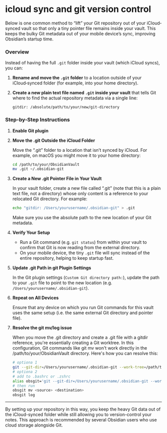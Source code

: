 # icloud sync and git version control

Below is one common method to “lift” your Git repository out of your iCloud‐synced vault so that only a tiny pointer file remains inside your vault. This keeps the bulky Git metadata out of your mobile device’s sync, improving Obsidian’s startup time.

### Overview

Instead of having the full `.git` folder inside your vault (which iCloud syncs), you can:

1. **Rename and move the `.git` folder** to a location outside of your iCloud‑synced folder (for example, into your home directory).

2. **Create a new plain text file named `.git` inside your vault** that tells Git where to find the actual repository metadata via a single line:
   ```
   gitdir: /absolute/path/to/your/new/git-directory
   ```

### Step-by-Step Instructions

1. **Enable Git plugin**

2. **Move the .git Outside the iCloud Folder**

   Move the “.git” folder to a location that isn’t synced by iCloud. For example, on macOS you might move it to your home directory:

   ```sh
   cd /path/to/your/ObsidianVault
   mv .git ~/.obsidian-git
   ```

3. **Create a New .git Pointer File in Your Vault**

   In your vault folder, create a new file called “.git” (note that this is a plain text file, not a directory) whose only content is a reference to your relocated Git directory. For example:

   ```sh
   echo "gitdir: /Users/yourusername/.obsidian-git" > .git
   ```

   Make sure you use the absolute path to the new location of your Git metadata.

4. **Verify Your Setup**

   - Run a Git command (e.g. `git status`) from within your vault to confirm that Git is now reading from the external directory.
   - On your mobile device, the tiny `.git` file will sync instead of the entire repository, helping to keep startup fast.

5. **Update .git Path in git Plugin Settings**

   In the Git plugin settings (`Custom Git directory path:`), update the path to your `.git` file to point to the new location (e.g. `/Users/yourusername/.obsidian-git`).

6. **Repeat on All Devices**

   Ensure that any device on which you run Git commands for this vault uses the same setup (i.e. the same external Git directory and pointer file).

7. **Resolve the git mv/log issue**

   When you move the .git directory and create a .git file with a gitdir reference, you're essentially creating a Git worktree. In this configuration, Git commands like git mv won't work directly in the /path/to/your/ObsidianVault directory. Here's how you can resolve this:

   ```sh
   # optiona 1
   git --git-dir=/Users/yourusername/.obsidian-git --work-tree=/path/to/your/ObsidianVault mv <source> <destination>
   # optiona 2
   # add to .bashrc or .zshrc
   alias obsgit='git --git-dir=/Users/yourusername/.obsidian-git --work-tree=/path/to/your/ObsidianVault'
   # then run
   obsgit mv <source> <destination>
   obsgit log
   ```

---

By setting up your repository in this way, you keep the heavy Git data out of the iCloud-synced folder while still allowing you to version-control your notes. This approach is recommended by several Obsidian users who use cloud storage alongside Git.
